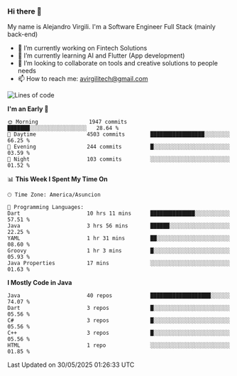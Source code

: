 ### Hi there 👋

My name is Alejandro Virgili. I'm a Software Engineer Full Stack (mainly back-end)


- 🔭 I’m currently working on Fintech Solutions
- 🌱 I’m currently learning AI and Flutter (App development)
- 👯 I’m looking to collaborate on tools and creative solutions to people needs
- 📫 How to reach me: avirgilitech@gmail.com
  
<!--START_SECTION:waka-->
![Lines of code](https://img.shields.io/badge/From%20Hello%20World%20I%27ve%20Written-779.6%20thousand%20lines%20of%20code-blue)

**I'm an Early 🐤** 

```text
🌞 Morning                1947 commits        ███████░░░░░░░░░░░░░░░░░░   28.64 % 
🌆 Daytime                4503 commits        █████████████████░░░░░░░░   66.25 % 
🌃 Evening                244 commits         █░░░░░░░░░░░░░░░░░░░░░░░░   03.59 % 
🌙 Night                  103 commits         ░░░░░░░░░░░░░░░░░░░░░░░░░   01.52 % 
```


📊 **This Week I Spent My Time On** 

```text
🕑︎ Time Zone: America/Asuncion

💬 Programming Languages: 
Dart                     10 hrs 11 mins      ██████████████░░░░░░░░░░░   57.51 % 
Java                     3 hrs 56 mins       ██████░░░░░░░░░░░░░░░░░░░   22.25 % 
YAML                     1 hr 31 mins        ██░░░░░░░░░░░░░░░░░░░░░░░   08.60 % 
Groovy                   1 hr 3 mins         █░░░░░░░░░░░░░░░░░░░░░░░░   05.93 % 
Java Properties          17 mins             ░░░░░░░░░░░░░░░░░░░░░░░░░   01.63 % 
```

**I Mostly Code in Java** 

```text
Java                     40 repos            ███████████████████░░░░░░   74.07 % 
Dart                     3 repos             █░░░░░░░░░░░░░░░░░░░░░░░░   05.56 % 
C#                       3 repos             █░░░░░░░░░░░░░░░░░░░░░░░░   05.56 % 
C++                      3 repos             █░░░░░░░░░░░░░░░░░░░░░░░░   05.56 % 
HTML                     1 repo              ░░░░░░░░░░░░░░░░░░░░░░░░░   01.85 % 
```




 Last Updated on 30/05/2025 01:26:33 UTC
<!--END_SECTION:waka-->
